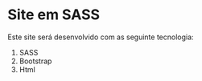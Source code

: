 <h1>Site em SASS</h1>

<p>Este site será desenvolvido com as seguinte tecnologia: </p>

<ol>
    <li>SASS</li>
    <li>Bootstrap</li>
    <li>Html</li>
</ol>